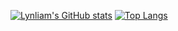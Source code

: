 [![Lynliam's GitHub stats](https://github-readme-stats.vercel.app/api?username=lynliam&show_icons=true&theme=radical)](https://github.com/anuraghazra/github-readme-stats)
[![Top Langs](https://github-readme-stats.vercel.app/api/top-langs/?username=lynliam)](https://github.com/anuraghazra/github-readme-stats)
